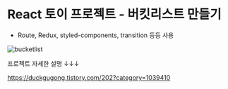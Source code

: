 # React 토이 프로젝트 - 버킷리스트 만들기

- Route, Redux, styled-components, transition 등등 사용

![bucketlist](https://user-images.githubusercontent.com/55455103/130241562-49919737-00d7-492b-b2f4-908ae72aced1.gif)

프로젝트 자세한 설명 ↓↓↓

https://duckgugong.tistory.com/202?category=1039410



